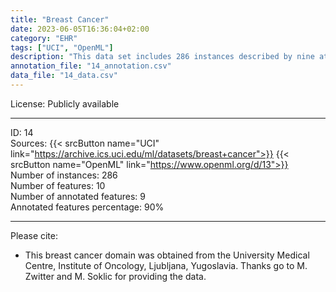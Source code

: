 ```yaml
---
title: "Breast Cancer"
date: 2023-06-05T16:36:04+02:00
category: "EHR"
tags: ["UCI", "OpenML"]
description: "This data set includes 286 instances described by nine attributes, including categorical features. Data are imbalanced, and the goal is to predict the occurrence of breast cancer."
annotation_file: "14_annotation.csv"
data_file: "14_data.csv"
---
```


License: Publicly available 

 --- 
ID: 14 \
Sources: {{< srcButton name="UCI" link="https://archive.ics.uci.edu/ml/datasets/breast+cancer">}} {{< srcButton name="OpenML" link="https://www.openml.org/d/13">}}  \
Number of instances: 286 \
Number of features: 10 \
Number of annotated features: 9 \
Annotated features percentage: 90% 

 --- 
Please cite: 
- This breast cancer domain was obtained from the University Medical Centre, Institute of Oncology, Ljubljana, Yugoslavia. Thanks go to M. Zwitter and M. Soklic for providing the data. 
